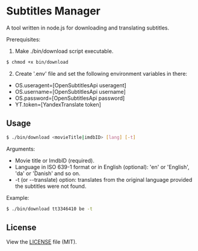 # Subtitles Manager

A tool written in node.js for downloading
and translating subtitles.

Prerequisites:
1) Make ./bin/download script executable.
```bash
$ chmod +x bin/download
```
2) Create '.env' file and set the following environment
variables in there:
- OS.useragent=[OpenSubtitlesApi useragent]
- OS.username=[OpenSubtitlesApi username]
- OS.password=[OpenSubtitlesApi password]
- YT.token=[YandexTranslate token]

## Usage

```bash
$ ./bin/download <movieTitle|imdbID> [lang] [-t]
```
Arguments:
- Movie title or ImdbID (required).
- Language in ISO 639-1 format or in English (optional):
 'en' or 'English', 'da' or 'Danish' and so on.
- -t (or --translate) option: translates from the original language
  provided the subtitles were not found.

Example:

```bash
$ ./bin/download tt3346410 be -t
```

## License
View the [LICENSE](https://github.com/michaskruzelka/orthographies/blob/master/LICENSE) file
(MIT).